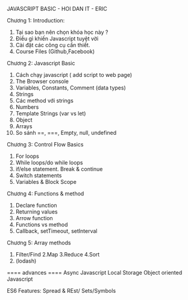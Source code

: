 JAVASCRIPT BASIC - HOI DAN IT - ERIC

Chương 1: Introduction:
1. Tại sao bạn nên chọn khóa học này ?
2. Điều gì khiến Javascript tuyệt vời
3. Cài đặt các công cụ cần thiết.
4. Course Files (Github,Facebook)

Chương 2: Javascript Basic
1. Cách chạy javascript ( add script to web page)
2. The Browser console
3. Variables, Constants, Comment (data types)
4. Strings
5. Các method với strings
6. Numbers
7. Template Strings (var vs let)
8. Object
9. Arrays
10. So sánh ==, ===,  Empty, null, undefined

Chương 3: Control Flow Basics
1. For loops
2. While loops/do while loops
3. if/else statement. Break & continue
4. Switch statements
5. Variables & Block Scope

Chương 4: Functions & method
1. Declare function
2. Returning values
3. Arrow function
4. Functions vs method
5. Callback, setTimeout, setInterval





Chương 5: Array methods
1. Filter/Find
2.Map
3.Reduce
4.Sort
5. (lodash)



==== advances ====
Async Javascript
Local Storage
Object oriented Javascript

ES6 Features: Spread & REst/ Sets/Symbols

